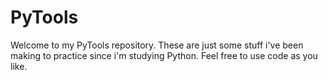 # PyTools

Welcome to my PyTools repository.
These are just some stuff i've been making to practice since i'm studying Python.
Feel free to use code as you like.

###
